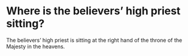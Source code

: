 # Where is the believers’ high priest sitting?

The believers’ high priest is sitting at the right hand of the throne of the Majesty in the heavens.
